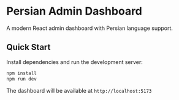 # Persian Admin Dashboard

A modern React admin dashboard with Persian language support.

## Quick Start

Install dependencies and run the development server:
```bash
npm install
npm run dev
```

The dashboard will be available at `http://localhost:5173`
